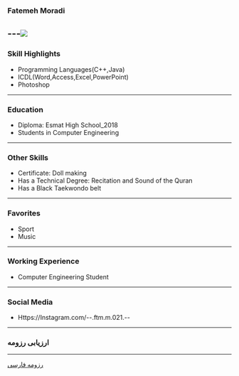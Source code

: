### Fatemeh Moradi
---<img src="pic.jpeg">
---
### Skill Highlights

+ Programming Languages(C++,Java)
+ ICDL(Word,Access,Excel,PowerPoint)
+ Photoshop
---
### Education

+ Diploma: Esmat High School_2018
+ Students in Computer Engineering
---
### Other Skills

+ Certificate: Doll making
+ Has a Technical Degree: Recitation and Sound of the Quran
+ Has a Black Taekwondo belt
---
### Favorites

+ Sport
+ Music
---
### Working Experience

+ Computer Engineering Student
---
### Social Media

+ Https://Instagram.com/--.ftm.m.021.--  ‌ 
---
### ارزیابی رزومه
---
[رزومه فارسی](/resume-fa)
